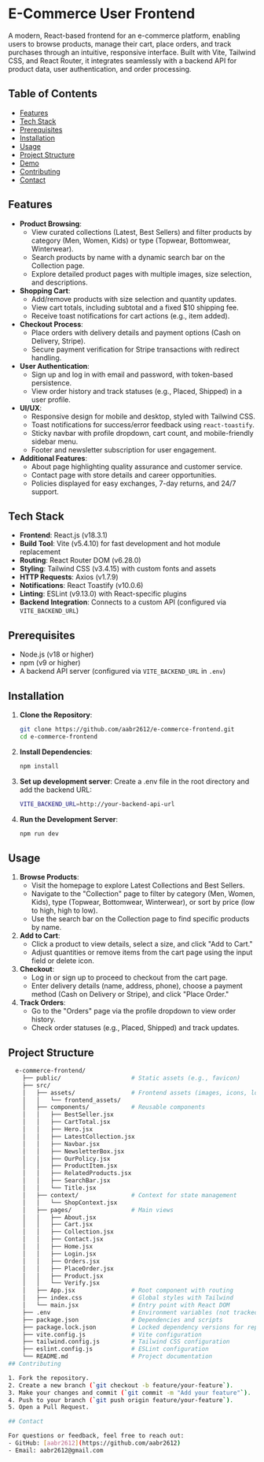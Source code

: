# E-Commerce User Frontend

A modern, React-based frontend for an e-commerce platform, enabling users to browse products, manage their cart, place orders, and track purchases through an intuitive, responsive interface. Built with Vite, Tailwind CSS, and React Router, it integrates seamlessly with a backend API for product data, user authentication, and order processing.

## Table of Contents
- [Features](#features)
- [Tech Stack](#tech-stack)
- [Prerequisites](#prerequisites)
- [Installation](#installation)
- [Usage](#usage)
- [Project Structure](#project-structure)
- [Demo](#demo)
- [Contributing](#contributing)
- [Contact](#contact)

## Features

- **Product Browsing**:
  - View curated collections (Latest, Best Sellers) and filter products by category (Men, Women, Kids) or type (Topwear, Bottomwear, Winterwear).
  - Search products by name with a dynamic search bar on the Collection page.
  - Explore detailed product pages with multiple images, size selection, and descriptions.
- **Shopping Cart**:
  - Add/remove products with size selection and quantity updates.
  - View cart totals, including subtotal and a fixed $10 shipping fee.
  - Receive toast notifications for cart actions (e.g., item added).
- **Checkout Process**:
  - Place orders with delivery details and payment options (Cash on Delivery, Stripe).
  - Secure payment verification for Stripe transactions with redirect handling.
- **User Authentication**:
  - Sign up and log in with email and password, with token-based persistence.
  - View order history and track statuses (e.g., Placed, Shipped) in a user profile.
- **UI/UX**:
  - Responsive design for mobile and desktop, styled with Tailwind CSS.
  - Toast notifications for success/error feedback using `react-toastify`.
  - Sticky navbar with profile dropdown, cart count, and mobile-friendly sidebar menu.
  - Footer and newsletter subscription for user engagement.
- **Additional Features**:
  - About page highlighting quality assurance and customer service.
  - Contact page with store details and career opportunities.
  - Policies displayed for easy exchanges, 7-day returns, and 24/7 support.

## Tech Stack

- **Frontend**: React.js (v18.3.1)
- **Build Tool**: Vite (v5.4.10) for fast development and hot module replacement
- **Routing**: React Router DOM (v6.28.0)
- **Styling**: Tailwind CSS (v3.4.15) with custom fonts and assets
- **HTTP Requests**: Axios (v1.7.9)
- **Notifications**: React Toastify (v10.0.6)
- **Linting**: ESLint (v9.13.0) with React-specific plugins
- **Backend Integration**: Connects to a custom API (configured via `VITE_BACKEND_URL`)

## Prerequisites

- Node.js (v18 or higher)
- npm (v9 or higher)
- A backend API server (configured via `VITE_BACKEND_URL` in `.env`)

## Installation

1. **Clone the Repository**:
   ```bash
   git clone https://github.com/aabr2612/e-commerce-frontend.git
   cd e-commerce-frontend
2. **Install Dependencies**:
   ```bash
   npm install
   ```
3. **Set up development server**:
   Create a .env file in the root directory and add the backend URL:
   ```bash
   VITE_BACKEND_URL=http://your-backend-api-url
   ```
4. **Run the Development Server**:
   ```bash
   npm run dev
   ```
## Usage

1. **Browse Products**:
   - Visit the homepage to explore Latest Collections and Best Sellers.
   - Navigate to the "Collection" page to filter by category (Men, Women, Kids), type (Topwear, Bottomwear, Winterwear), or sort by price (low to high, high to low).
   - Use the search bar on the Collection page to find specific products by name.
2. **Add to Cart**:
   - Click a product to view details, select a size, and click "Add to Cart."
   - Adjust quantities or remove items from the cart page using the input field or delete icon.
3. **Checkout**:
   - Log in or sign up to proceed to checkout from the cart page.
   - Enter delivery details (name, address, phone), choose a payment method (Cash on Delivery or Stripe), and click "Place Order."
4. **Track Orders**:
   - Go to the "Orders" page via the profile dropdown to view order history.
   - Check order statuses (e.g., Placed, Shipped) and track updates.

## Project Structure
```bash
  e-commerce-frontend/
    ├── public/                    # Static assets (e.g., favicon)
    ├── src/
    │   ├── assets/                # Frontend assets (images, icons, logo)
    │   │   └── frontend_assets/
    │   ├── components/            # Reusable components
    │   │   ├── BestSeller.jsx
    │   │   ├── CartTotal.jsx
    │   │   ├── Hero.jsx
    │   │   ├── LatestCollection.jsx
    │   │   ├── Navbar.jsx
    │   │   ├── NewsletterBox.jsx
    │   │   ├── OurPolicy.jsx
    │   │   ├── ProductItem.jsx
    │   │   ├── RelatedProducts.jsx
    │   │   ├── SearchBar.jsx
    │   │   └── Title.jsx
    │   ├── context/               # Context for state management
    │   │   └── ShopContext.jsx
    │   ├── pages/                 # Main views
    │   │   ├── About.jsx
    │   │   ├── Cart.jsx
    │   │   ├── Collection.jsx
    │   │   ├── Contact.jsx
    │   │   ├── Home.jsx
    │   │   ├── Login.jsx
    │   │   ├── Orders.jsx
    │   │   ├── PlaceOrder.jsx
    │   │   ├── Product.jsx
    │   │   └── Verify.jsx
    │   ├── App.jsx                # Root component with routing
    │   ├── index.css              # Global styles with Tailwind
    │   └── main.jsx               # Entry point with React DOM
    ├── .env                       # Environment variables (not tracked)
    ├── package.json               # Dependencies and scripts
    ├── package.lock.json          # Locked dependency versions for reproducibility
    ├── vite.config.js             # Vite configuration
    ├── tailwind.config.js         # Tailwind CSS configuration
    ├── eslint.config.js           # ESLint configuration
    └── README.md                  # Project documentation
## Contributing

1. Fork the repository.
2. Create a new branch (`git checkout -b feature/your-feature`).
3. Make your changes and commit (`git commit -m "Add your feature"`).
4. Push to your branch (`git push origin feature/your-feature`).
5. Open a Pull Request.

## Contact

For questions or feedback, feel free to reach out:
- GitHub: [aabr2612](https://github.com/aabr2612)
- Email: aabr2612@gmail.com
